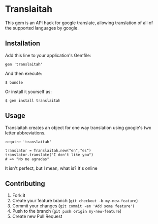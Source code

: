 # Translaitah

This gem is an API hack for google translate, allowing translation of all of the supported languages by google.

## Installation

Add this line to your application's Gemfile:

    gem 'translaitah'

And then execute:

    $ bundle

Or install it yourself as:

    $ gem install translaitah

## Usage

Translaitah creates an object for one way translation using google's two letter abbreviations.

    require 'translaitah'

    translator = Translaitah.new("en","es")
    translator.translate("I don't like you")
    # => "No me agradas"

It isn't perfect, but I mean, what is? It's online

## Contributing

1. Fork it
2. Create your feature branch (`git checkout -b my-new-feature`)
3. Commit your changes (`git commit -am 'Add some feature'`)
4. Push to the branch (`git push origin my-new-feature`)
5. Create new Pull Request
